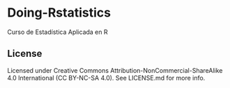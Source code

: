 # Doing-Rstatistics
Curso de Estadística Aplicada en R


## License

Licensed under Creative Commons Attribution-NonCommercial-ShareAlike 4.0 International (CC BY-NC-SA 4.0). See LICENSE.md for more info.
